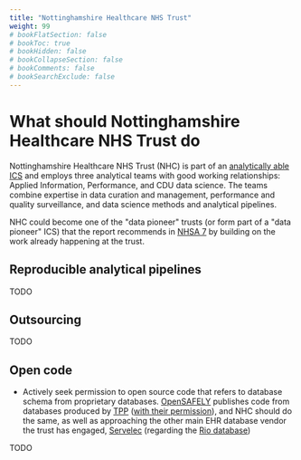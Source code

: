 ```yaml
---
title: "Nottinghamshire Healthcare NHS Trust"
weight: 99
# bookFlatSection: false
# bookToc: true
# bookHidden: false
# bookCollapseSection: false
# bookComments: false
# bookSearchExclude: false
---
```


# What should Nottinghamshire Healthcare NHS Trust do

Nottinghamshire Healthcare NHS Trust (NHC) is part of an [analytically able ICS](https://healthandcarenotts.co.uk/) and employs three analytical teams with good working relationships: Applied Information, Performance, and CDU data science. The teams combine expertise in data curation and management, performance and quality surveillance, and data science methods and analytical pipelines. 

NHC could become one of the "data pioneer" trusts (or form part of a "data pioneer" ICS) that the report recommends in [NHSA 7](https://www.gov.uk/government/publications/better-broader-safer-using-health-data-for-research-and-analysis/better-broader-safer-using-health-data-for-research-and-analysis#modernising-nhs-service-analytics) by building on the work already happening at the trust.

## Reproducible analytical pipelines

TODO

## Outsourcing

TODO

## Open code

* Actively seek permission to open source code that refers to database schema from proprietary databases. [OpenSAFELY](https://www.opensafely.org/) publishes code from databases produced by [TPP](https://tpp-uk.com/) ([with their permission](https://github.com/nhsx/open-source-policy/issues/6#issuecomment-1138403404)), and NHC should do the same, as well as approaching the other main EHR database vendor the trust has engaged, [Servelec](https://www.servelec.co.uk/) (regarding the [Rio database](https://www.servelec.co.uk/product-range/rio-epr-system/))

TODO
